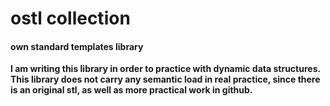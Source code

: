 # ostl collection

#### own standard templates library

  **I am writing this library in order to practice with dynamic data structures. This library does not carry any semantic load in real practice, since there is an original stl, as well as more practical work in github.**



